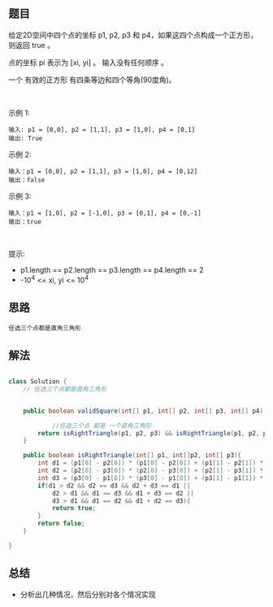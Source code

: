 
## 题目

给定2D空间中四个点的坐标 p1, p2, p3 和 p4，如果这四个点构成一个正方形，则返回 true 。

点的坐标 pi 表示为 [xi, yi] 。 输入没有任何顺序 。

一个 有效的正方形 有四条等边和四个等角(90度角)。

 

示例 1:

    输入: p1 = [0,0], p2 = [1,1], p3 = [1,0], p4 = [0,1]
    输出: True
示例 2:

    输入：p1 = [0,0], p2 = [1,1], p3 = [1,0], p4 = [0,12]
    输出：false
示例 3:

    输入：p1 = [1,0], p2 = [-1,0], p3 = [0,1], p4 = [0,-1]
    输出：true
 

提示:

- p1.length == p2.length == p3.length == p4.length == 2
- -10<sup>4</sup> <= xi, yi <= 10<sup>4</sup>


## 思路

    任选三个点都是直角三角形

## 解法
```java

class Solution {
    // 任选三个点都是直角三角形


    public boolean validSquare(int[] p1, int[] p2, int[] p3, int[] p4) {

            //任选三个点 都是 一个直角三角形
        return isRightTriangle(p1, p2, p3) && isRightTriangle(p1, p2, p4) && isRightTriangle(p1, p3, p4) && isRightTriangle(p2, p3, p4);
    }

    public boolean isRightTriangle(int[] p1, int[]p2, int[] p3){
        int d1 = (p1[0] - p2[0]) * (p1[0] - p2[0]) + (p1[1] - p2[1]) * (p1[1] - p2[1]);
        int d2 = (p2[0] - p3[0]) * (p2[0] - p3[0]) + (p2[1] - p3[1]) * (p2[1] - p3[1]);
        int d3 = (p3[0] - p1[0]) * (p3[0] - p1[0]) + (p3[1] - p1[1]) * (p3[1] - p1[1]);
        if(d1 > d2 && d2 == d3 && d2 + d3 == d1 ||
            d2 > d1 && d1 == d3 && d1 + d3 == d2 ||
            d3 > d1 && d1 == d2 && d1 + d2 == d3){
            return true;
        }
        return false;
    }

}
```

## 总结

- 分析出几种情况，然后分别对各个情况实现 
